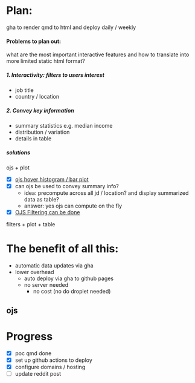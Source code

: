 
# Plan:

gha to render qmd to html and deploy daily / weekly

#### Problems to plan out:

what are the most important interactive features and how to translate into more limited static html format?


##### 1. Interactivity: filters to users interest
- job title
- country / location

##### 2. Convey key information
- summary statistics e.g. median income
- distribution / variation
- details in table


##### solutions

ojs + plot

- [x] [ojs hover histogram / bar plot](https://observablehq.com/plot/interactions/pointer)
- [x] can ojs be used to convey summary info?
    - idea: precompute across all jd / location?  and display summarized data as table?
    - answer: yes ojs can compute on the fly
- [x] [OJS Filtering can be done](https://quarto.org/docs/interactive/ojs/#example)

filters + plot + table 

# The benefit of all this:

- automatic data updates via gha
- lower overhead 
  - auto deploy via gha to github pages
  - no server needed
    - no cost (no do droplet needed)

## ojs

# Progress

- [x] poc qmd done
- [x] set up github actions to deploy
- [x] configure domains / hosting
- [ ] update reddit post
